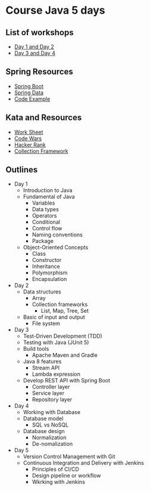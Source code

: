 # Course Java 5 days

## List of workshops
* [Day 1 and Day 2](https://github.com/up1/workshop-basic-day-01)
* [Day 3 and Day 4](https://github.com/up1/workshop-basic-day-03)

## Spring Resources
* [Spring Boot](https://spring.io/projects/spring-boot)
* [Spring Data](https://spring.io/projects/spring-data)
* [Code Example](https://github.com/up1/demo-spring-testing)

## Kata and Resources
* [Work Sheet](https://bit.ly/3lpkPn9)
* [Code Wars](https://www.codewars.com/)
* [Hacker Rank](https://www.hackerrank.com/)
* [Collection Framework](https://docs.oracle.com/javase/8/docs/technotes/guides/collections/overview.html)


## Outlines

* Day 1
  * Introduction to Java
  * Fundamental of Java
    * Variables
    * Data types
    * Operators
    * Conditional 
    * Control flow 
    * Naming conventions
    * Package
  * Object-Oriented Concepts
    * Class
    * Constructor
    * Inheritance
    * Polymorphism
    * Encapsulation 
* Day 2
    * Data structures
      * Array
      * Collection frameworks
        * List, Map, Tree, Set 
    * Basic of input and output
      * File system 
* Day 3
    * Test-Driven Development (TDD)
    * Testing with Java (JUnit 5)
    * Build tools
      * Apache Maven and Gradle
    * Java 8 features
      * Stream API
      * Lambda expression
    * Develop REST API with Spring Boot
      * Controller layer
      * Service layer
      * Repository layer
* Day 4
    * Working with Database
    * Database model
      * SQL vs NoSQL
    * Database design
      * Normalization
      * De-nomalization
* Day 5
    * Version Control Management with Git
    * Continuous Integration and Delivery with Jenkins
      * Principles of CI/CD
      * Design pipeline or workflow
      * Wkrking with Jenkins
      
